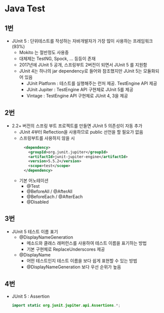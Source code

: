 # Java Test
## 1번 
- JUnit 5 : 단위테스트를 작성하는 자바개발자가 가장 많이 사용하는 프레임워크(93%)
  - Mokito 는 절반정도 사용중
  - 대체제는 TestNG, Spock, ... 등등이 존재
  - 2017년에 JUnit 5 공개, 스프링부트 2버전이 되면서 JUnit 5 를 지원함
  - JUnit 4는 하나의 jar dependency로 들어와 참조했지만 JUnit 5는 모듈화되어 있음
    - JUnit Platform : 테스트를 실행해주는 런처 제공. TestEngine API 제공
    - JUnit Jupiter : TestEngine API 구현체로 JUnit 5를 제공
    - Vintage : TestEngine API 구현체로 JUnit 4, 3을 제공

## 2번
- 2.2+ 버전의 스프링 부트 프로젝트를 만들면 JUnit 5 의존성이 자동 추가
  - JUnit 4부터 Reflection을 사용하므로 public 선언을 할 필요가 없음
  - 스프링부트를 사용하지 않을 시
      ```xml
        <dependency>
          <groupId>org.junit.jupiter</groupId>
          <artifactId>junit-jupiter-engine</artifactId>
          <version>5.5.2</version>
          <scope>test</scope>
        </dependency>
      ```
  - 기본 어노테이션
    - @Test
    - @BeforeAll / @AfterAll
    - @BeforeEach / @AfterEach
    - @Disabled
    
## 3번
- JUnit 5 테스트 이름 표기
  - @DisplayNameGeneration
    - 메소드와 클래스 래퍼런스를 사용하여 테스트 이름을 표기하는 방법
    - 기본 구현체로 ReplaceUnderscores 제공
  - @DisplayName
    - 어떤 테스트인지 테스트 이름을 보다 쉽게 표현할 수 있는 방법
    - @DisplayNameGeneration 보다 우선 순위가 높음
    
## 4번
- JUnit 5 : Assertion
    ```java
    import static org.junit.jupiter.api.Assertions.*;
    ```
